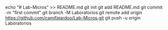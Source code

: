 echo "# Lab-Micros" >> README.md
git init
git add README.md
git commit -m "first commit"
git branch -M Laboratorios
git remote add origin https://github.com/camifajardoo/Lab-Micros.git
git push -u origin Laboratorios
